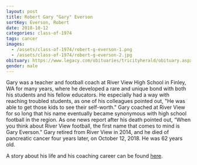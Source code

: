```yaml
---
layout: post
title: Robert Gary "Gary" Everson
sortKey: Everson, Robert
date: 2018-10-12
categories: class-of-1974
tags: cancer
images:
  - /assets/class-of-1974/robert-g-everson-1.png
  - /assets/class-of-1974/robert-g-everson-2.jpg
obituary: https://www.legacy.com/obituaries/tricityherald/obituary.aspx?n=gary-everson&pid=190531200
gender: male
---
```

Gary was a teacher and football coach at River View High School in Finley, WA for many years, where he developed a rare and unique bond with both his students and his fellow educators. He especially had a way with reaching troubled students, as one of his colleagues pointed out, "He was able to get those kids to see their self-worth." Gary coached at River View for so long that his name eventually became synonymous with high school football in the region. As one news report after his death pointed out, “When you think about River View football, the first name that comes to mind is Gary Everson." Gary retired from River View in 2014, and he died of pancreatic cancer four years later, on October 12, 2018. He was 62 years old. 

A story about his life and his coaching career can be found [here](https://www.tri-cityherald.com/sports/other-sports/article220712195.html).
